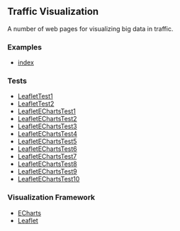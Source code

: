 ## Traffic Visualization

A number of web pages for visualizing big data in traffic.


### Examples

- <a href='examples/index.html?commands=[{"type": "addImageOverlay", "args": {"name": "ImageOverlay", "url": "../tests/GeoJsonGenerator/GoogleSatellite-x215782-y99255-z18.jpg", "bounds": [[39.98553841480973, 116.33148193359375], [39.98659063142852, 116.33285522460938]], "options": {"interactive": true, "crossOrigin": true}, "showBounds": true, "fitBounds": true}}, {"type": "addGeoJson", "args": {"name": "GeoJson", "url": "../tests/GeoJsonGenerator/output.json", "fitBounds": false}}]'>index</a>

### Tests

- [LeafletTest1](tests/LeafletTest1.html)
- [LeafletTest2](tests/LeafletTest2.html)
- [LeafletEChartsTest1](tests/LeafletEChartsTest1.html)
- [LeafletEChartsTest2](tests/LeafletEChartsTest2.html)
- [LeafletEChartsTest3](tests/LeafletEChartsTest3.html)
- [LeafletEChartsTest4](tests/LeafletEChartsTest4.html)
- [LeafletEChartsTest5](tests/LeafletEChartsTest5.html)
- [LeafletEChartsTest6](tests/LeafletEChartsTest6.html)
- [LeafletEChartsTest7](tests/LeafletEChartsTest7.html)
- [LeafletEChartsTest8](tests/LeafletEChartsTest8.html)
- [LeafletEChartsTest9](tests/LeafletEChartsTest9.html)
- <a href='tests/LeafletEChartsTest10.html?commands=[{"type": "addGeoJson", "args": {"name": "USAGeoJson", "url": "./ECharts/Example/data/asset/geo/USA_.json", "fitBounds": true}}, {"type": "addImageOverlay", "args": {"name": "NewarkImageOverlay", "url": "./legacy.lib.utexas.edu/maps/historical/newark_nj_1922.jpg", "bounds": [[40.712216, -74.22655], [40.773941, -74.12544]], "options": {"interactive": true, "crossOrigin": true}, "showBounds": true, "fitBounds": true}}]'>LeafletEChartsTest10</a>

### Visualization Framework

- [ECharts](http://echarts.baidu.com/)
- [Leaflet](https://leafletjs.com/)
